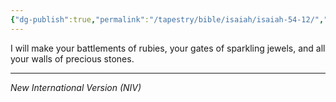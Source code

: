 ```yaml
---
{"dg-publish":true,"permalink":"/tapestry/bible/isaiah/isaiah-54-12/","title":"Isaiah 54:12","tags":["bible-verse","bible-verse"],"dgHomeLink":true,"dgShowLocalGraph":true,"dgEnableSearch":true}
---
```



I will make your battlements of rubies, your gates of sparkling jewels, and all your walls of precious stones.

---
*New International Version (NIV)*